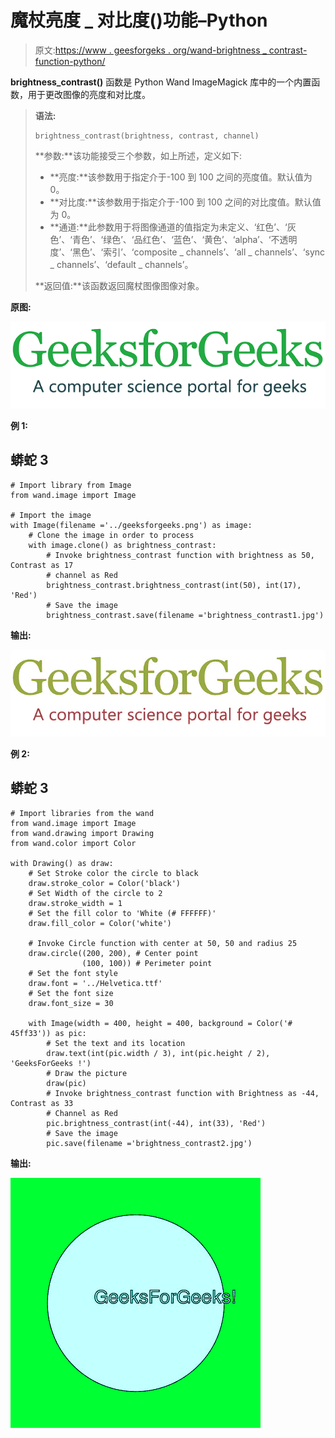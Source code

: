 # 魔杖亮度 _ 对比度()功能–Python

> 原文:[https://www . geesforgeks . org/wand-brightness _ contrast-function-python/](https://www.geeksforgeeks.org/wand-brightness_contrast-function-python/)

**brightness_contrast()** 函数是 Python Wand ImageMagick 库中的一个内置函数，用于更改图像的亮度和对比度。

> **语法:**
> 
> ```
> brightness_contrast(brightness, contrast, channel)
> ```
> 
> **参数:**该功能接受三个参数，如上所述，定义如下:
> 
> *   **亮度:**该参数用于指定介于-100 到 100 之间的亮度值。默认值为 0。
> *   **对比度:**该参数用于指定介于-100 到 100 之间的对比度值。默认值为 0。
> *   **通道:**此参数用于将图像通道的值指定为未定义、‘红色’、‘灰色’、‘青色’、‘绿色’、‘品红色’、‘蓝色’、‘黄色’、‘alpha’、‘不透明度’、‘黑色’、‘索引’、‘composite _ channels’、‘all _ channels’、‘sync _ channels’、‘default _ channels’。
> 
> **返回值:**该函数返回魔杖图像图像对象。

**原图:**

![](img/2d3a0fdbc25c0bbb46c47454d1b0acc7.png)

**例 1:**

## 蟒蛇 3

```
# Import library from Image
from wand.image import Image

# Import the image
with Image(filename ='../geeksforgeeks.png') as image:
    # Clone the image in order to process
    with image.clone() as brightness_contrast:
        # Invoke brightness_contrast function with brightness as 50, Contrast as 17
        # channel as Red
        brightness_contrast.brightness_contrast(int(50), int(17), 'Red')
        # Save the image
        brightness_contrast.save(filename ='brightness_contrast1.jpg')
```

**输出:**

![](img/95eb43ea68f2972e0e518016b31beb8e.png)

**例 2:**

## 蟒蛇 3

```
# Import libraries from the wand 
from wand.image import Image
from wand.drawing import Drawing
from wand.color import Color

with Drawing() as draw:
    # Set Stroke color the circle to black
    draw.stroke_color = Color('black')
    # Set Width of the circle to 2
    draw.stroke_width = 1
    # Set the fill color to 'White (# FFFFFF)'
    draw.fill_color = Color('white')

    # Invoke Circle function with center at 50, 50 and radius 25
    draw.circle((200, 200), # Center point
                (100, 100)) # Perimeter point
    # Set the font style
    draw.font = '../Helvetica.ttf'
    # Set the font size
    draw.font_size = 30

    with Image(width = 400, height = 400, background = Color('# 45ff33')) as pic:
        # Set the text and its location
        draw.text(int(pic.width / 3), int(pic.height / 2), 'GeeksForGeeks !')
        # Draw the picture
        draw(pic)
        # Invoke brightness_contrast function with Brightness as -44, Contrast as 33
        # Channel as Red
        pic.brightness_contrast(int(-44), int(33), 'Red')
        # Save the image
        pic.save(filename ='brightness_contrast2.jpg')
```

**输出:**

![](img/bb26a0badfc7c6bd8e4c5ccc91419718.png)